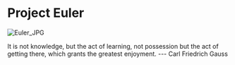 # Project Euler

![Euler_JPG](https://github.com/user-attachments/assets/f9945e0f-0795-42db-b666-ecc75305960e)

It is not knowledge, but the act of learning, not possession but the act of getting there, which grants the greatest enjoyment.
--- Carl Friedrich Gauss
